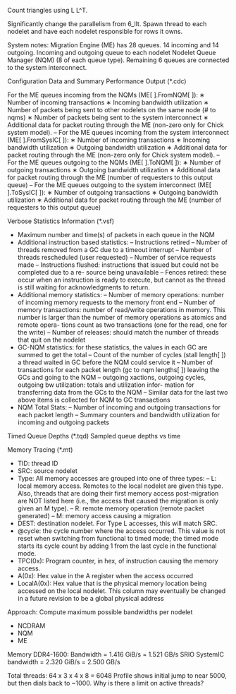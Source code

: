 Count triangles using L L^T.

Significantly change the parallelism from 6_llt. Spawn thread to each nodelet
and have each nodelet responsible for rows it owns.



System notes:
Migration Engine (ME) has 28 queues. 14 incoming and 14 outgoing.
Incoming and outgoing queue to each nodelet Nodelet Queue Manager (NQM) (8 of
each queue type). Remaining 6 queues are connected to the system
interconnect.


Configuration Data and Summary Performance Output (*.cdc)

For the ME queues incoming from the NQMs (ME[ ].FromNQM[ ]):
∗ Number of incoming transactions
∗ Incoming bandwidth utilization
∗ Number of packets being sent to other nodelets on the same node (# to nqms)
∗ Number of packets being sent to the system interconnect
∗ Additional data for packet routing through the ME (non-zero only for Chick system model).
– For the ME queues incoming from the system interconnect (ME[ ].FromSysIC[ ]):
∗ Number of incoming transactions
∗ Incoming bandwidth utilization
∗ Outgoing bandwidth utilization
∗ Additional data for packet routing through the ME (non-zero only for Chick system model).
– For the ME queues outgoing to the NQMs (ME[ ].ToNQM[ ]):
∗ Number of outgoing transactions
∗ Outgoing bandwidth utilization
∗ Additional data for packet routing through the ME (number of requesters to this output queue)
– For the ME queues outgoing to the system interconnect (ME[ ].ToSysIC[ ]):
∗ Number of outgoing transactions
∗ Outgoing bandwidth utilization
∗ Additional data for packet routing through the ME (number of requesters to this output queue)

Verbose Statistics Information (*.vsf)
* Maximum number and time(s) of packets in each queue in the NQM
* Additional instruction based statistics:
– Instructions retired
– Number of threads removed from a GC due to a timeout interrupt
– Number of threads rescheduled (user requested)
– Number of service requests made
– Instructions flushed: instructions that issued but could not be completed due to a re- source being unavailable
– Fences retired: these occur when an instruction is ready to execute, but cannot as the thread is still waiting for acknowledgments to return.
* Additional memory statistics:
– Number of memory operations: number of incoming memory requests to the memory
front end
– Number of memory transactions: number of read/write operations in memory. This number is larger than the number of memory operations as atomics and remote opera- tions count as two transactions (one for the read, one for the write)
– Number of releases: should match the number of threads that quit on the nodelet
* GC-NQM statistics: for these statistics, the values in each GC are summed to get the total
– Count of the number of cycles (stall length[ ]) a thread waited in GC before the NQM could service it
– Number of transactions for each packet length (gc to nqm lengths[ ]) leaving the GCs and going to the NQM
– outgoing xactions, outgoing cycles, outgoing bw utilization: totals and utilization infor- mation for transferring data from the GCs to the NQM
– Similar data for the last two above items is collected for NQM to GC transactions
* NQM Total Stats:
– Number of incoming and outgoing transactions for each packet length
– Summary counters and bandwidth utilization for incoming and outgoing packets

Timed Queue Depths (*.tqd)
Sampled queue depths vs time

Memory Tracing (*.mt)
* TID: thread ID
* SRC: source nodelet
* Type: All memory accesses are grouped into one of three types:
– L: local memory access. Remotes to the local nodelet are given this type. Also, threads that are doing their first memory access post-migration are NOT listed here (i.e., the access that caused the migration is only given an M type).
– R: remote memory operation (remote packet generated)
– M: memory access causing a migration
* DEST: destination nodelet. For Type L accesses, this will match SRC.
* @cycle: the cycle number where the access occurred. This value is not reset when switching from functional to timed mode; the timed mode starts its cycle count by adding 1 from the last cycle in the functional mode.
* TPC(0x): Program counter, in hex, of instruction causing the memory access.
* A(0x): Hex value in the A register when the access occurred
* LocalA(0x): Hex value that is the physical memory location being accessed on the local nodelet. This column may eventually be changed in a future revision to be a global physical address


Approach:
Compute maximum possible bandwidths per nodelet
- NCDRAM
- NQM
- ME

Memory DDR4-1600: Bandwidth = 1.416 GiB/s = 1.521 GB/s
SRIO SystemIC bandwidth     = 2.320 GiB/s = 2.500 GB/s

Total threads: 64 x 3 x 4 x 8 = 6048
Profile shows initial jump to near 5000, but then dials back to ~1000. Why
is there a limit on active threads?
